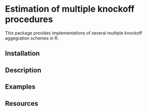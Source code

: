 # Estimation of multiple knockoff procedures
This package provides implementations of several multiple knockoff aggegration schemes in R. 

## Installation


## Description

## Examples


## Resources

